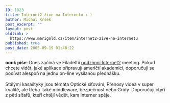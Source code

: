 ```yaml
---
ID: 1823
title: Internet2 žive na Internetu :-)
author: Michal Krsek
post_excerpt: ""
layout: post
oldlink: >
  https://www.marigold.cz/item/internet2-zive-na-internetu
published: true
post_date: 2005-09-19 01:48:22
---
```

<p><b>oook píše</b>: Dnes začíná ve Filadelfii <a href="http://events.internet2.edu/2005/fall-mm/agenda.cfm?event=239" >podzimní Internet2</a>
meeting. Pokud chcete vidět, jaké aplikace připravují američtí
akademici, doporučuji se podívat alespoň na jednu on-line vysílanou
přednášku.<br />
<br />
Stálými kasaštyky jsou témata Optické síťování, Přenosy videa v super
kvalitě, ale třeba&nbsp; také middleware, bezpečnost nebo Gridy.
Doporučují čtyři z pětí síťařů, kteří chtějí vědět, kam Interner spěje.</p>
